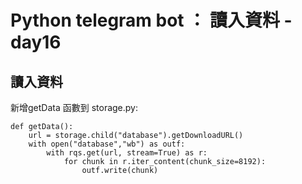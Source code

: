# Python telegram bot ： 讀入資料 -day16

## 讀入資料
新增getData 函數到 storage.py:

	def getData():
		url = storage.child("database").getDownloadURL()
		with open("database","wb") as outf:
			with rqs.get(url, stream=True) as r:
				for chunk in r.iter_content(chunk_size=8192):
					outf.write(chunk)